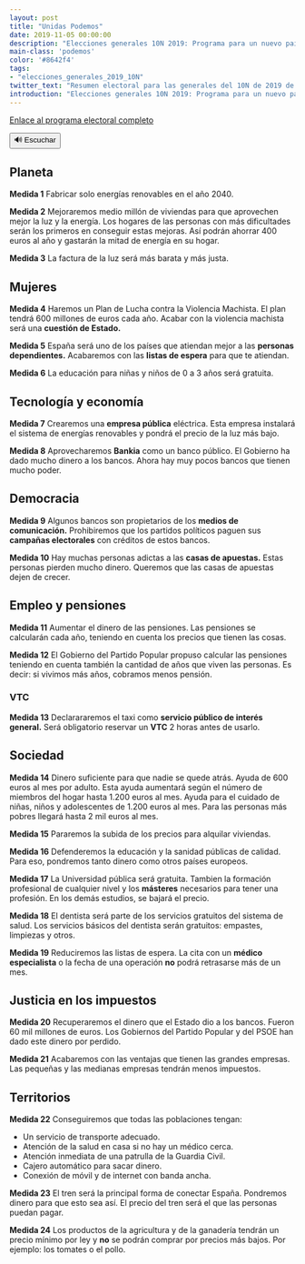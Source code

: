 ```yaml
---
layout: post
title: "Unidas Podemos"
date: 2019-11-05 00:00:00
description: "Elecciones generales 10N 2019: Programa para un nuevo país"
main-class: 'podemos'
color: '#8642f4'
tags:
- "elecciones_generales_2019_10N"
twitter_text: "Resumen electoral para las generales del 10N de 2019 de Unidas Podemos"
introduction: "Elecciones generales 10N 2019: Programa para un nuevo país"
---
```


[Enlace al programa electoral completo](https://podemos.info/wp-content/uploads/2019/10/Podemos_programa_generales_10N.pdf)

<input id="btn-play-1" spe_id="1" class="btn-spe-play" onclick='responsiveVoice.speak("Planeta. Medida 1: Fabricar solo energías renovables en el año 2040. Medida 2: Mejoraremos medio millón de viviendas para que aprovechen mejor la luz y la energía. Los hogares de las personas con más dificultades serán los primeros en conseguir estas mejoras. Así podrán ahorrar 400 euros al año y gastarán la mitad de energía en su hogar. Medida 3: La factura de la luz será más barata y más justa. Mujeres. Medida 4: Haremos un Plan de Lucha contra la Violencia Machista. El plan tendrá 600 millones de euros cada año. Acabar con la violencia machista será una cuestión de Estado. Medida 5: España será uno de los países que atiendan mejor a las personas dependientes. Acabaremos con las listas de espera para que te atiendan. Medida 6: La educación para niñas y niños de 0 a 3 años será gratuita. Tecnología y economía. Medida 7: Crearemos una empresa pública eléctrica. Esta empresa instalará el sistema de energías renovables y pondrá el precio de la luz más bajo. Medida 8: Aprovecharemos Bankia como un banco público. El Gobierno ha dado mucho dinero a los bancos. Ahora hay muy pocos bancos que tienen mucho poder. Democracia. Medida 9: Algunos bancos son propietarios de los medios de comunicación. Prohibiremos que los partidos políticos paguen sus campañas electorales con créditos de estos bancos. Medida 10: Hay muchas personas adictas a las casas de apuestas. Estas personas pierden mucho dinero. Queremos que las casas de apuestas dejen de crecer. Empleo y pensiones. Medida 11: Aumentar el dinero de las pensiones. Las pensiones se calcularán cada año, teniendo en cuenta los precios que tienen las cosas. Medida 12: El Gobierno del Partido Popular propuso calcular las pensiones teniendo en cuenta también la cantidad de años que viven las personas. Es decir: si vivimos más años, cobramos menos pensión. VTC. Medida 13: Declarararemos el taxi como servicio público de interés general. Será obligatorio reservar un VTC 2 horas antes de usarlo. Sociedad. Medida 14: Dinero suficiente para que nadie se quede atrás. Ayuda de 600 euros al mes por adulto. Esta ayuda aumentará según el número de miembros del hogar hasta 1.200 euros al mes. Ayuda para el cuidado de niñas, niños y adolescentes de 1.200 euros al mes. Para las personas más pobres llegará hasta 2 mil euros al mes. Medida 15: Pararemos la subida de los precios para alquilar viviendas. Medida 16: Defenderemos la educación y la sanidad públicas de calidad. Para eso, pondremos tanto dinero como otros países europeos. Medida 17: La Universidad pública será gratuita. Tambien la formación profesional de cualquier nivel y los másteres necesarios para tener una profesión. En los demás estudios, se bajará el precio. Medida 18: El dentista será parte de los servicios gratuitos del sistema de salud. Los servicios básicos del dentista serán gratuitos: empastes, limpiezas y otros. Medida 19: Reduciremos las listas de espera. La cita con un médico especialista o la fecha de una operación no podrá retrasarse más de un mes. Justicia en los impuestos. Medida 20: Recuperaremos el dinero que el Estado dio a los bancos. Fueron 60 mil millones de euros. Los Gobiernos del Partido Popular y del PSOE han dado este dinero por perdido. Medida 21: Acabaremos con las ventajas que tienen las grandes empresas. Las pequeñas y las medianas empresas tendrán menos impuestos. Territorios. Medida 22: Conseguiremos que todas las poblaciones tengan:, Un servicio de transporte adecuado, Atención de la salud en casa si no hay un médico cerca, Atención inmediata de una patrulla de la Guardia Civil, Cajero automático para sacar dinero, Conexión de móvil y de internet con banda ancha. Medida 23: El tren será la principal forma de conectar España. Pondremos dinero para que esto sea así. El precio del tren será el que las personas puedan pagar. Medida 24: Los productos de la agricultura y de la ganadería tendrán un precio mínimo por ley y no se podrán comprar por precios más bajos. Por ejemplo: los tomates o el pollo.");' type='button' value='🔊 Escuchar' />
<input id="btn-pause-1" spe_id="1" class="btn-spe-pause" onclick='responsiveVoice.pause();' type='button' value='🔊 Pausa' hidden />

## Planeta

**Medida 1** Fabricar solo energías renovables en el año 2040.

**Medida 2** Mejoraremos medio millón de viviendas para que aprovechen mejor la luz y la energía. Los hogares de las personas con más dificultades serán los primeros en conseguir estas mejoras. Así podrán ahorrar 400 euros al año y gastarán la mitad de energía en su hogar.

**Medida 3** La factura de la luz será más barata y más justa.

## Mujeres

**Medida 4** Haremos un Plan de Lucha contra la Violencia Machista. El plan tendrá 600 millones de euros cada año. Acabar con la violencia machista será una **cuestión de Estado.**

**Medida 5** España será uno de los países que atiendan mejor a las **personas dependientes.** Acabaremos con las **listas de espera** para que te atiendan.

**Medida 6** La educación para niñas y niños de 0 a 3 años será gratuita.

## Tecnología y economía

**Medida 7** Crearemos una **empresa pública** eléctrica. Esta empresa instalará el sistema de energías renovables y pondrá el precio de la luz más bajo.

**Medida 8** Aprovecharemos **Bankia** como un banco público. El Gobierno ha dado mucho dinero a los bancos. Ahora hay muy pocos bancos que tienen mucho poder.

## Democracia

**Medida 9** Algunos bancos son propietarios de los **medios de comunicación.** Prohibiremos que los partidos políticos paguen sus **campañas electorales** con créditos de estos bancos.

**Medida 10** Hay muchas personas adictas a las **casas de apuestas.** Estas personas pierden mucho dinero. Queremos que las casas de apuestas dejen de crecer.

## Empleo y pensiones

**Medida 11** Aumentar el dinero de las pensiones. Las pensiones se calcularán cada año, teniendo en cuenta los precios que tienen las cosas.

**Medida 12** El Gobierno del Partido Popular propuso calcular las pensiones teniendo en cuenta también la cantidad de años que viven las personas. Es decir: si vivimos más años, cobramos menos pensión.

### VTC

**Medida 13** Declarararemos el taxi como **servicio público de interés general.** Será obligatorio reservar un **VTC** 2 horas antes de usarlo.

## Sociedad

**Medida 14** Dinero suficiente para que nadie se quede atrás. Ayuda de 600 euros al mes por adulto. Esta ayuda aumentará según el número de miembros del hogar hasta 1.200 euros al mes. Ayuda para el cuidado de niñas, niños y adolescentes de 1.200 euros al mes. Para las personas más pobres llegará hasta 2 mil euros al mes.

**Medida 15** Pararemos la subida de los precios para alquilar viviendas.

**Medida 16** Defenderemos la educación y la sanidad públicas de calidad. Para eso, pondremos tanto dinero como otros países europeos.

**Medida 17** La Universidad pública será gratuita. Tambien la formación profesional de cualquier nivel y los **másteres** necesarios para tener una profesión. En los demás estudios, se bajará el precio.

**Medida 18** El dentista será parte de los servicios gratuitos del sistema de salud. Los servicios básicos del dentista serán gratuitos: empastes, limpiezas y otros.

**Medida 19** Reduciremos las listas de espera. La cita con un **médico especialista** o la fecha de una operación **no** podrá retrasarse más de un mes.

## Justicia en los impuestos

**Medida 20** Recuperaremos el dinero que el Estado dio a los bancos. Fueron 60 mil millones de euros. Los Gobiernos del Partido Popular y del PSOE han dado este dinero por perdido.

**Medida 21** Acabaremos con las ventajas que tienen las grandes empresas. Las pequeñas y las medianas empresas tendrán menos impuestos.

## Territorios

**Medida 22** Conseguiremos que todas las poblaciones tengan:
- Un servicio de transporte adecuado.
- Atención de la salud en casa si no hay un médico cerca.
- Atención inmediata de una patrulla de la Guardia Civil.
- Cajero automático para sacar dinero.
- Conexión de móvil y de internet con banda ancha.

**Medida 23** El tren será la principal forma de conectar España. Pondremos dinero para que esto sea así. El precio del tren será el que las personas puedan pagar.

**Medida 24** Los productos de la agricultura y de la ganadería tendrán un precio mínimo por ley y **no** se podrán comprar por precios más bajos. Por ejemplo: los tomates o el pollo.
